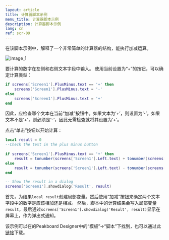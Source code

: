 ```yaml
---
layout: article
title: 计算器脚本示例
menu_title: 计算器脚本示例
description: 计算器脚本示例
lang: cn
ref: scr-09
---
```

在该脚本示例中，解释了一个非常简单的计算器的结构，能执行加减运算。


![image_1](/assets/images/scripting/Scripting_Beispiele/Taschenrechner.png)

要计算的数字在左侧和右侧文本字段中输入。
使用当前设置为“+”的按钮，可以确定计算类型：

```lua
if screens['Screen1'].PlusMinus.text == '+' then 
	screens['Screen1'].PlusMinus.text = '-'
else
	screens['Screen1'].PlusMinus.text = '+'
end

```

因此，应检查哪个文本在当前“加减”按钮中。如果文本为‘+’，则设置为‘-’。如果文本不是‘+’，则必须是‘-’，因此无需检查就将其设置为‘+’。

点击“单击”按钮以开始计算：

```lua 
local result = 0 
--Check the text in the plus minus button
	
if screens['Screen1'].PlusMinus.text == '+' then 
	result = tonumber(screens['Screen1'].Left.text) + tonumber(screens['Screen1'].Right.text) 
else
	result = tonumber(screens['Screen1'].Left.text) - tonumber(screens['Screen1'].Right.text)
end

-- Show the result in a dialog 
screens['Screen1'].showdialog('Result', result)	

```

首先，为结果`local result`创建局部变量。然后使用“加减”按钮来确定两个文本字段中的数字是应该相加还是相减。
然后，脚本中的计算结果会写入局部变量`result`，最后通过`screens['Screen1'].showdialog('Result', result)`显示在屏幕上，作为弹出式通知。


该示例可以在的Peakboard Designer中的“模板”->“脚本”下找到，也可以通过此[链接](https://github.com/Peakboard/CoolStuff/raw/master/Scripts/Calculator/Calculator.pbmx)下载。
